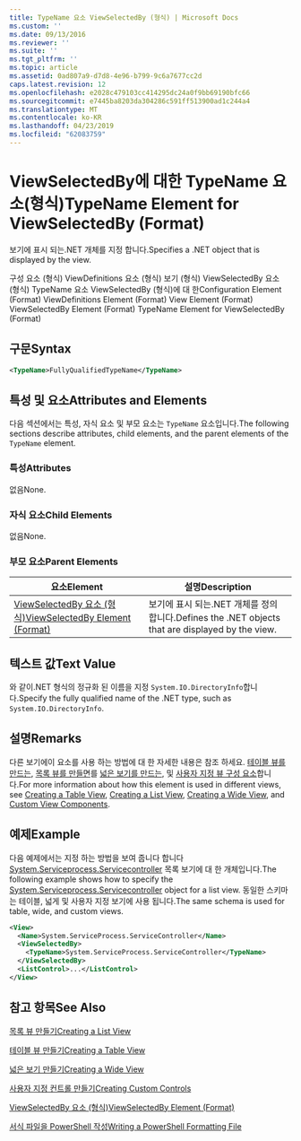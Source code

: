 ```yaml
---
title: TypeName 요소 ViewSelectedBy (형식) | Microsoft Docs
ms.custom: ''
ms.date: 09/13/2016
ms.reviewer: ''
ms.suite: ''
ms.tgt_pltfrm: ''
ms.topic: article
ms.assetid: 0ad807a9-d7d8-4e96-b799-9c6a7677cc2d
caps.latest.revision: 12
ms.openlocfilehash: e2028c479103cc414295dc24a0f9bb69190bfc66
ms.sourcegitcommit: e7445ba8203da304286c591ff513900ad1c244a4
ms.translationtype: MT
ms.contentlocale: ko-KR
ms.lasthandoff: 04/23/2019
ms.locfileid: "62083759"
---
```

# <a name="typename-element-for-viewselectedby-format"></a><span data-ttu-id="3f2f8-102">ViewSelectedBy에 대한 TypeName 요소(형식)</span><span class="sxs-lookup"><span data-stu-id="3f2f8-102">TypeName Element for ViewSelectedBy (Format)</span></span>

<span data-ttu-id="3f2f8-103">보기에 표시 되는.NET 개체를 지정 합니다.</span><span class="sxs-lookup"><span data-stu-id="3f2f8-103">Specifies a .NET object that is displayed by the view.</span></span>

<span data-ttu-id="3f2f8-104">구성 요소 (형식) ViewDefinitions 요소 (형식) 보기 (형식) ViewSelectedBy 요소 (형식) TypeName 요소 ViewSelectedBy (형식)에 대 한</span><span class="sxs-lookup"><span data-stu-id="3f2f8-104">Configuration Element (Format) ViewDefinitions Element (Format) View Element (Format) ViewSelectedBy Element (Format) TypeName Element for ViewSelectedBy (Format)</span></span>

## <a name="syntax"></a><span data-ttu-id="3f2f8-105">구문</span><span class="sxs-lookup"><span data-stu-id="3f2f8-105">Syntax</span></span>

```xml
<TypeName>FullyQualifiedTypeName</TypeName>
```

## <a name="attributes-and-elements"></a><span data-ttu-id="3f2f8-106">특성 및 요소</span><span class="sxs-lookup"><span data-stu-id="3f2f8-106">Attributes and Elements</span></span>

<span data-ttu-id="3f2f8-107">다음 섹션에서는 특성, 자식 요소 및 부모 요소는 `TypeName` 요소입니다.</span><span class="sxs-lookup"><span data-stu-id="3f2f8-107">The following sections describe attributes, child elements, and the parent elements of the `TypeName` element.</span></span>

### <a name="attributes"></a><span data-ttu-id="3f2f8-108">특성</span><span class="sxs-lookup"><span data-stu-id="3f2f8-108">Attributes</span></span>

<span data-ttu-id="3f2f8-109">없음</span><span class="sxs-lookup"><span data-stu-id="3f2f8-109">None.</span></span>

### <a name="child-elements"></a><span data-ttu-id="3f2f8-110">자식 요소</span><span class="sxs-lookup"><span data-stu-id="3f2f8-110">Child Elements</span></span>

<span data-ttu-id="3f2f8-111">없음</span><span class="sxs-lookup"><span data-stu-id="3f2f8-111">None.</span></span>

### <a name="parent-elements"></a><span data-ttu-id="3f2f8-112">부모 요소</span><span class="sxs-lookup"><span data-stu-id="3f2f8-112">Parent Elements</span></span>

|<span data-ttu-id="3f2f8-113">요소</span><span class="sxs-lookup"><span data-stu-id="3f2f8-113">Element</span></span>|<span data-ttu-id="3f2f8-114">설명</span><span class="sxs-lookup"><span data-stu-id="3f2f8-114">Description</span></span>|
|-------------|-----------------|
|[<span data-ttu-id="3f2f8-115">ViewSelectedBy 요소 (형식)</span><span class="sxs-lookup"><span data-stu-id="3f2f8-115">ViewSelectedBy Element (Format)</span></span>](./viewselectedby-element-format.md)|<span data-ttu-id="3f2f8-116">보기에 표시 되는.NET 개체를 정의 합니다.</span><span class="sxs-lookup"><span data-stu-id="3f2f8-116">Defines the .NET objects that are displayed by the view.</span></span>|

## <a name="text-value"></a><span data-ttu-id="3f2f8-117">텍스트 값</span><span class="sxs-lookup"><span data-stu-id="3f2f8-117">Text Value</span></span>

<span data-ttu-id="3f2f8-118">와 같이.NET 형식의 정규화 된 이름을 지정 `System.IO.DirectoryInfo`합니다.</span><span class="sxs-lookup"><span data-stu-id="3f2f8-118">Specify the fully qualified name of the .NET type, such as `System.IO.DirectoryInfo`.</span></span>

## <a name="remarks"></a><span data-ttu-id="3f2f8-119">설명</span><span class="sxs-lookup"><span data-stu-id="3f2f8-119">Remarks</span></span>

<span data-ttu-id="3f2f8-120">다른 보기에이 요소를 사용 하는 방법에 대 한 자세한 내용은 참조 하세요. [테이블 뷰를 만드는](./creating-a-table-view.md), [목록 뷰를 만들면](./creating-a-list-view.md)를 [넓은 보기를 만드는](./creating-a-wide-view.md), 및 [ 사용자 지정 뷰 구성 요소](./creating-custom-controls.md)합니다.</span><span class="sxs-lookup"><span data-stu-id="3f2f8-120">For more information about how this element is used in different views, see [Creating a Table View](./creating-a-table-view.md), [Creating a List View](./creating-a-list-view.md), [Creating a Wide View](./creating-a-wide-view.md), and [Custom View Components](./creating-custom-controls.md).</span></span>

## <a name="example"></a><span data-ttu-id="3f2f8-121">예제</span><span class="sxs-lookup"><span data-stu-id="3f2f8-121">Example</span></span>

<span data-ttu-id="3f2f8-122">다음 예제에서는 지정 하는 방법을 보여 줍니다 합니다 [System.Serviceprocess.Servicecontroller](/dotnet/api/System.ServiceProcess.ServiceController) 목록 보기에 대 한 개체입니다.</span><span class="sxs-lookup"><span data-stu-id="3f2f8-122">The following example shows how to specify the [System.Serviceprocess.Servicecontroller](/dotnet/api/System.ServiceProcess.ServiceController) object for a list view.</span></span> <span data-ttu-id="3f2f8-123">동일한 스키마는 테이블, 넓게 및 사용자 지정 보기에 사용 됩니다.</span><span class="sxs-lookup"><span data-stu-id="3f2f8-123">The same schema is used for table, wide, and custom views.</span></span>

```xml
<View>
  <Name>System.ServiceProcess.ServiceController</Name>
  <ViewSelectedBy>
    <TypeName>System.ServiceProcess.ServiceController</TypeName>
  </ViewSelectedBy>
  <ListControl>...</ListControl>
</View>
```

## <a name="see-also"></a><span data-ttu-id="3f2f8-124">참고 항목</span><span class="sxs-lookup"><span data-stu-id="3f2f8-124">See Also</span></span>

[<span data-ttu-id="3f2f8-125">목록 뷰 만들기</span><span class="sxs-lookup"><span data-stu-id="3f2f8-125">Creating a List View</span></span>](./creating-a-list-view.md)

[<span data-ttu-id="3f2f8-126">테이블 뷰 만들기</span><span class="sxs-lookup"><span data-stu-id="3f2f8-126">Creating a Table View</span></span>](./creating-a-table-view.md)

[<span data-ttu-id="3f2f8-127">넓은 보기 만들기</span><span class="sxs-lookup"><span data-stu-id="3f2f8-127">Creating a Wide View</span></span>](./creating-a-wide-view.md)

[<span data-ttu-id="3f2f8-128">사용자 지정 컨트롤 만들기</span><span class="sxs-lookup"><span data-stu-id="3f2f8-128">Creating Custom Controls</span></span>](./creating-custom-controls.md)

[<span data-ttu-id="3f2f8-129">ViewSelectedBy 요소 (형식)</span><span class="sxs-lookup"><span data-stu-id="3f2f8-129">ViewSelectedBy Element (Format)</span></span>](./viewselectedby-element-format.md)

[<span data-ttu-id="3f2f8-130">서식 파일을 PowerShell 작성</span><span class="sxs-lookup"><span data-stu-id="3f2f8-130">Writing a PowerShell Formatting File</span></span>](./writing-a-powershell-formatting-file.md)
